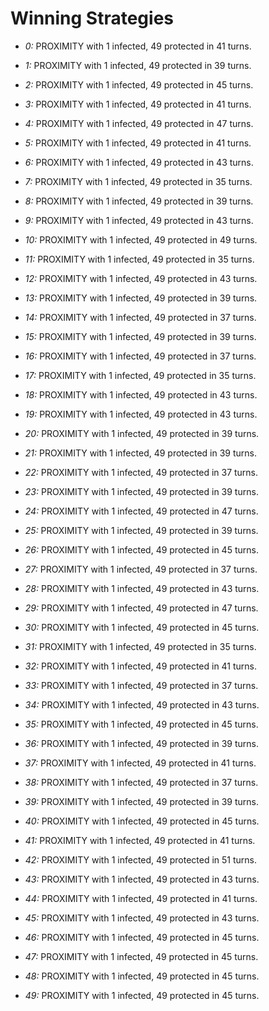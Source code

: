 # Winning Strategies

* _0:_ PROXIMITY with 1 infected, 49 protected in 41 turns.


* _1:_ PROXIMITY with 1 infected, 49 protected in 39 turns.


* _2:_ PROXIMITY with 1 infected, 49 protected in 45 turns.


* _3:_ PROXIMITY with 1 infected, 49 protected in 41 turns.


* _4:_ PROXIMITY with 1 infected, 49 protected in 47 turns.


* _5:_ PROXIMITY with 1 infected, 49 protected in 41 turns.


* _6:_ PROXIMITY with 1 infected, 49 protected in 43 turns.


* _7:_ PROXIMITY with 1 infected, 49 protected in 35 turns.


* _8:_ PROXIMITY with 1 infected, 49 protected in 39 turns.


* _9:_ PROXIMITY with 1 infected, 49 protected in 43 turns.


* _10:_ PROXIMITY with 1 infected, 49 protected in 49 turns.


* _11:_ PROXIMITY with 1 infected, 49 protected in 35 turns.


* _12:_ PROXIMITY with 1 infected, 49 protected in 43 turns.


* _13:_ PROXIMITY with 1 infected, 49 protected in 39 turns.


* _14:_ PROXIMITY with 1 infected, 49 protected in 37 turns.


* _15:_ PROXIMITY with 1 infected, 49 protected in 39 turns.


* _16:_ PROXIMITY with 1 infected, 49 protected in 37 turns.


* _17:_ PROXIMITY with 1 infected, 49 protected in 35 turns.


* _18:_ PROXIMITY with 1 infected, 49 protected in 43 turns.


* _19:_ PROXIMITY with 1 infected, 49 protected in 43 turns.


* _20:_ PROXIMITY with 1 infected, 49 protected in 39 turns.


* _21:_ PROXIMITY with 1 infected, 49 protected in 39 turns.


* _22:_ PROXIMITY with 1 infected, 49 protected in 37 turns.


* _23:_ PROXIMITY with 1 infected, 49 protected in 39 turns.


* _24:_ PROXIMITY with 1 infected, 49 protected in 47 turns.


* _25:_ PROXIMITY with 1 infected, 49 protected in 39 turns.


* _26:_ PROXIMITY with 1 infected, 49 protected in 45 turns.


* _27:_ PROXIMITY with 1 infected, 49 protected in 37 turns.


* _28:_ PROXIMITY with 1 infected, 49 protected in 43 turns.


* _29:_ PROXIMITY with 1 infected, 49 protected in 47 turns.


* _30:_ PROXIMITY with 1 infected, 49 protected in 45 turns.


* _31:_ PROXIMITY with 1 infected, 49 protected in 35 turns.


* _32:_ PROXIMITY with 1 infected, 49 protected in 41 turns.


* _33:_ PROXIMITY with 1 infected, 49 protected in 37 turns.


* _34:_ PROXIMITY with 1 infected, 49 protected in 43 turns.


* _35:_ PROXIMITY with 1 infected, 49 protected in 45 turns.


* _36:_ PROXIMITY with 1 infected, 49 protected in 39 turns.


* _37:_ PROXIMITY with 1 infected, 49 protected in 41 turns.


* _38:_ PROXIMITY with 1 infected, 49 protected in 37 turns.


* _39:_ PROXIMITY with 1 infected, 49 protected in 39 turns.


* _40:_ PROXIMITY with 1 infected, 49 protected in 45 turns.


* _41:_ PROXIMITY with 1 infected, 49 protected in 41 turns.


* _42:_ PROXIMITY with 1 infected, 49 protected in 51 turns.


* _43:_ PROXIMITY with 1 infected, 49 protected in 43 turns.


* _44:_ PROXIMITY with 1 infected, 49 protected in 41 turns.


* _45:_ PROXIMITY with 1 infected, 49 protected in 43 turns.


* _46:_ PROXIMITY with 1 infected, 49 protected in 45 turns.


* _47:_ PROXIMITY with 1 infected, 49 protected in 45 turns.


* _48:_ PROXIMITY with 1 infected, 49 protected in 45 turns.


* _49:_ PROXIMITY with 1 infected, 49 protected in 45 turns.


